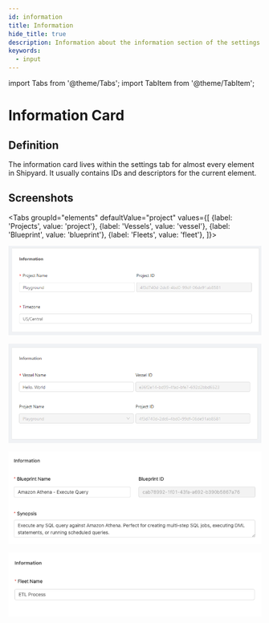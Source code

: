 ```yaml
---
id: information
title: Information
hide_title: true
description: Information about the information section of the settings tab.
keywords:
  - input
---
```


import Tabs from '@theme/Tabs';
import TabItem from '@theme/TabItem';

# Information Card

## Definition

The information card lives within the settings tab for almost every element in Shipyard. It usually contains IDs and descriptors for the current element.

## Screenshots

<Tabs
groupId="elements"
defaultValue="project"
values={[
{label: 'Projects', value: 'project'},
{label: 'Vessels', value: 'vessel'},
{label: 'Blueprint', value: 'blueprint'},
{label: 'Fleets', value: 'fleet'},
]}>
<TabItem value="project">

![](../../.gitbook/assets/image_44.png)
</TabItem>
<TabItem value='vessel'>

![](../../.gitbook/assets/image_59_1.png)
</TabItem>
<TabItem value='blueprint'>

![](../../.gitbook/assets/image_24.png)
</TabItem>
<TabItem value='fleet'>

![](../../.gitbook/assets/image_6.png)
</TabItem>
</Tabs>
